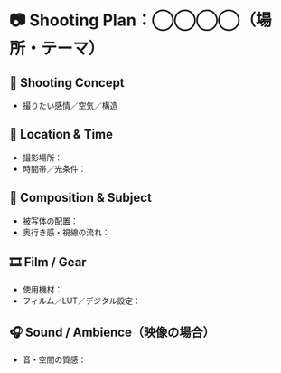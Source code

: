 # 📷 Shooting Plan：◯◯◯◯（場所・テーマ）

## 🎯 Shooting Concept
- 撮りたい感情／空気／構造

## 🧭 Location & Time
- 撮影場所：
- 時間帯／光条件：

## 🧍 Composition & Subject
- 被写体の配置：
- 奥行き感・視線の流れ：

## 🎞 Film / Gear
- 使用機材：
- フィルム／LUT／デジタル設定：

## 🎧 Sound / Ambience（映像の場合）
- 音・空間の質感：
